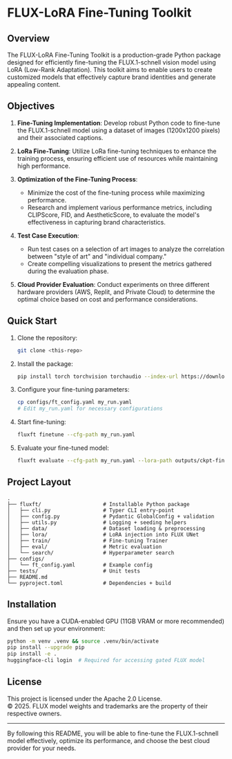 # FLUX-LoRA Fine-Tuning Toolkit  
   
## Overview  
   
The FLUX-LoRA Fine-Tuning Toolkit is a production-grade Python package designed for efficiently fine-tuning the FLUX.1-schnell vision model using LoRA (Low-Rank Adaptation). This toolkit aims to enable users to create customized models that effectively capture brand identities and generate appealing content.  
   
## Objectives  
   
1. **Fine-Tuning Implementation**: Develop robust Python code to fine-tune the FLUX.1-schnell model using a dataset of images (1200x1200 pixels) and their associated captions.  
   
2. **LoRa Fine-Tuning**: Utilize LoRa fine-tuning techniques to enhance the training process, ensuring efficient use of resources while maintaining high performance.  
   
3. **Optimization of the Fine-Tuning Process**:   
   - Minimize the cost of the fine-tuning process while maximizing performance.  
   - Research and implement various performance metrics, including CLIPScore, FID, and AestheticScore, to evaluate the model's effectiveness in capturing brand characteristics.  
   
4. **Test Case Execution**:   
   - Run test cases on a selection of art images to analyze the correlation between "style of art" and "individual company."  
   - Create compelling visualizations to present the metrics gathered during the evaluation phase.  
   
5. **Cloud Provider Evaluation**: Conduct experiments on three different hardware providers (AWS, Replit, and Private Cloud) to determine the optimal choice based on cost and performance considerations.  
   
## Quick Start  
   
1. Clone the repository:  
   ```bash  
   git clone <this-repo>  
   ```  
   
2. Install the package:  
   ```bash  
   pip install torch torchvision torchaudio --index-url https://download.pytorch.org/whl/cu121 
   ```  
   
3. Configure your fine-tuning parameters:  
   ```bash  
   cp configs/ft_config.yaml my_run.yaml  
   # Edit my_run.yaml for necessary configurations  
   ```  
   
4. Start fine-tuning:  
   ```bash  
   fluxft finetune --cfg-path my_run.yaml  
   ```  
   
5. Evaluate your fine-tuned model:  
   ```bash  
   fluxft evaluate --cfg-path my_run.yaml --lora-path outputs/ckpt-final --prompts-file prompts.txt  
   ```  
   
## Project Layout  
   
```  
.  
├── fluxft/                    # Installable Python package  
│   ├── cli.py                 # Typer CLI entry-point  
│   ├── config.py              # Pydantic GlobalConfig + validation  
│   ├── utils.py               # Logging + seeding helpers  
│   ├── data/                  # Dataset loading & preprocessing  
│   ├── lora/                  # LoRA injection into FLUX UNet  
│   ├── train/                 # Fine-tuning Trainer  
│   ├── eval/                  # Metric evaluation  
│   └── search/                # Hyperparameter search  
├── configs/  
│   └── ft_config.yaml         # Example config  
├── tests/                     # Unit tests  
├── README.md  
└── pyproject.toml             # Dependencies + build  
```  
   
## Installation  
   
Ensure you have a CUDA-enabled GPU (11GB VRAM or more recommended) and then set up your environment:  
   
```bash  
python -m venv .venv && source .venv/bin/activate  
pip install --upgrade pip  
pip install -e .  
huggingface-cli login  # Required for accessing gated FLUX model  
```  
   
## License  
   
This project is licensed under the Apache 2.0 License.    
© 2025. FLUX model weights and trademarks are the property of their respective owners.  
   
---  
   
By following this README, you will be able to fine-tune the FLUX.1-schnell model effectively, optimize its performance, and choose the best cloud provider for your needs.